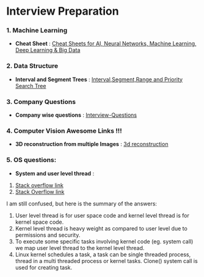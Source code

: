 # Interview Preparation

### 1. Machine Learning
- **Cheat Sheet** : [Cheat Sheets for AI, Neural Networks, Machine Learning, Deep Learning & Big Data](https://becominghuman.ai/cheat-sheets-for-ai-neural-networks-machine-learning-deep-learning-big-data-678c51b4b463) 

### 2. Data Structure
- **Interval and Segment Trees** : [Interval,Segment,Range and Priority Search Tree](http://www.iis.sinica.edu.tw/~dtlee/dtlee/CRCbook_chapter18.pdf)

### 3. Company Questions
- **Company wise questions** : [Interview-Questions](https://github.com/rishabh115/Interview-Questions)

### 4. Computer Vision Awesome Links !!!
- **3D reconstruction from multiple Images** : [3d reconstruction](http://cvgl.stanford.edu/teaching/cs231a_winter1415/prev/projects/CS231a-FinalReport-sgmccann.pdf)

### 5. OS questions:
- **System and user level thread** : 
1. [Stack overflow link](https://stackoverflow.com/questions/14791278/threads-why-must-all-user-threads-be-mapped-to-a-kernel-thread)
2. [Stack Overflow link](https://stackoverflow.com/questions/15983872/difference-between-user-level-and-kernel-supported-threads/15984127#15984127)

I am still confused, but here is the summary of the answers:
1. User level thread is for user space code and kernel level thread is for kernel space code.
2. Kernel level thread is heavy weight as compared to user level due to permissions and security.
3. To execute some specific tasks involving kernel code (eg. system call) we map user level thread to the kernel level thread.
4. Linux kernel schedules a task, a task can be single threaded process, thread in a multi threaded process or kernel tasks. Clone() system call is used for creating task.
